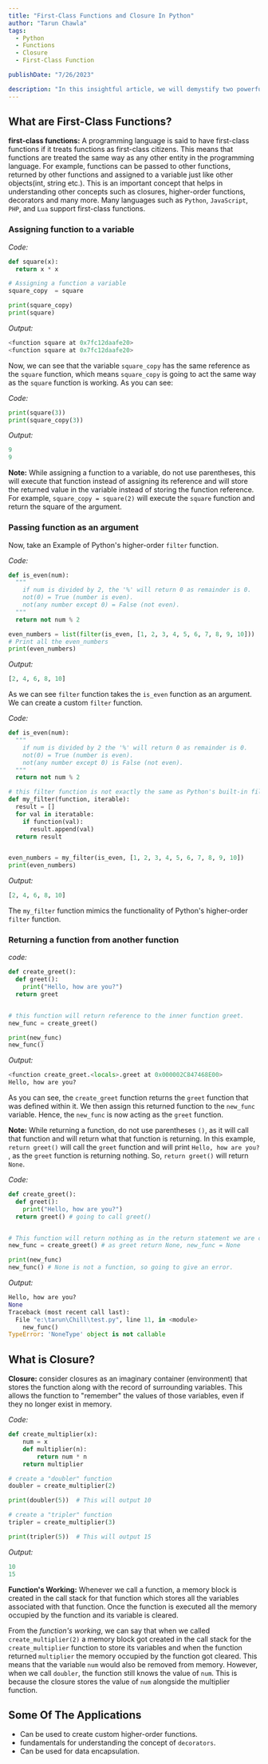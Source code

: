 ```yaml
---
title: "First-Class Functions and Closure In Python"
author: "Tarun Chawla"
tags:
  - Python
  - Functions
  - Closure
  - First-Class Function

publishDate: "7/26/2023"

description: "In this insightful article, we will demystify two powerful Python concepts: first-class functions and closures."
---
```


## What are First-Class Functions?

**first-class functions:** A programming language is said to have first-class functions if it treats functions as first-class citizens. This means that functions are treated the same way as any other entity in the programming language. For example, functions can be passed to other functions, returned by other functions and assigned to a variable just like other objects(int, string etc.). This is an important concept that helps in understanding other concepts such as closures, higher-order functions, decorators and many more. Many languages such as `Python`, `JavaScript`, `PHP`, and `Lua` support first-class functions.

### Assigning function to a variable

_Code:_

```python
def square(x):
  return x * x

# Assigning a function a variable
square_copy  = square

print(square_copy)
print(square)
```

_Output:_

```python
<function square at 0x7fc12daafe20>
<function square at 0x7fc12daafe20>
```

Now, we can see that the variable `square_copy` has the same reference as the `square` function, which means `square_copy` is going to act the same way as the `square` function is working. As you can see:

_Code:_

```python
print(square(3))
print(square_copy(3))
```

_Output:_

```python
9
9
```

**Note:** While assigning a function to a variable, do not use parentheses, this will execute that function instead of assigning its reference and will store the returned value in the variable instead of storing the function reference. For example, `square_copy = square(2)` will execute the `square` function and return the square of the argument.

### Passing function as an argument

Now, take an Example of Python's higher-order `filter` function.

_Code:_

```python
def is_even(num):
  """
    if num is divided by 2, the '%' will return 0 as remainder is 0.
    not(0) = True (number is even).
    not(any number except 0) = False (not even).
  """
  return not num % 2

even_numbers = list(filter(is_even, [1, 2, 3, 4, 5, 6, 7, 8, 9, 10]))
# Print all the even_numbers
print(even_numbers)
```

_Output:_

```python
[2, 4, 6, 8, 10]
```

As we can see `filter` function takes the `is_even` function as an argument. We can create a custom `filter` function.

_Code:_

```python
def is_even(num):
  """
    if num is divided by 2 the '%' will return 0 as remainder is 0.
    not(0) = True (number is even).
    not(any number except 0) is False (not even).
  """
  return not num % 2

# this filter function is not exactly the same as Python's built-in filter function, but it works in a similar way.
def my_filter(function, iterable):
  result = []
  for val in iteratable:
    if function(val):
      result.append(val)
  return result


even_numbers = my_filter(is_even, [1, 2, 3, 4, 5, 6, 7, 8, 9, 10])
print(even_numbers)
```

_Output:_

```python
[2, 4, 6, 8, 10]
```

The `my_filter` function mimics the functionality of Python's higher-order `filter` function.

### Returning a function from another function

_code:_

```python
def create_greet():
  def greet():
    print("Hello, how are you?")
  return greet


# this function will return reference to the inner function greet.
new_func = create_greet()

print(new_func)
new_func()
```

_Output:_

```python
<function create_greet.<locals>.greet at 0x000002C847468E00>
Hello, how are you?
```

As you can see, the `create_greet` function returns the `greet` function that was defined within it. We then assign this returned function to the `new_func` variable. Hence, the `new_func` is now acting as the `greet` function.

**Note:** While returning a function, do not use parentheses `()`, as it will call that function and will return what that function is returning. In this example, `return greet()` will call the `greet` function and will print `Hello, how are you?` , as the `greet` function is returning nothing. So, `return greet()` will return `None`.

_Code:_

```python
def create_greet():
  def greet():
    print("Hello, how are you?")
  return greet() # going to call greet()


# This function will return nothing as in the return statement we are calling greet not returning it's reference.
new_func = create_greet() # as greet return None, new_func = None

print(new_func)
new_func() # None is not a function, so going to give an error.
```

_Output:_

```python
Hello, how are you?
None
Traceback (most recent call last):
  File "e:\tarun\Chill\test.py", line 11, in <module>
    new_func()
TypeError: 'NoneType' object is not callable
```

## What is Closure?

**Closure:** consider closures as an imaginary container (environment) that stores the function along with the record of surrounding variables. This allows the function to "remember" the values of those variables, even if they no longer exist in memory.

_Code:_

```python
def create_multiplier(x):
    num = x
    def multiplier(n):
        return num * n
    return multiplier

# create a "doubler" function
doubler = create_multiplier(2)

print(doubler(5))  # This will output 10

# create a "tripler" function
tripler = create_multiplier(3)

print(tripler(5))  # This will output 15
```

_Output:_

```python
10
15
```

**Function's Working:** Whenever we call a function, a memory block is created in the call stack for that function which stores all the variables associated with that function. Once the function is executed all the memory occupied by the function and its variable is cleared.

From the _function's working_, we can say that when we called `create_multiplier(2)` a memory block got created in the call stack for the `create_multiplier` function to store its variables and when the function returned `multiplier` the memory occupied by the function got cleared. This means that the variable `num` would also be removed from memory. However, when we call `doubler`, the function still knows the value of `num`. This is because the closure stores the value of `num` alongside the multiplier function.

## Some Of The Applications

- Can be used to create custom higher-order functions.
- fundamentals for understanding the concept of `decorators`.
- Can be used for data encapsulation.
